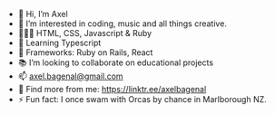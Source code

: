 - 👋 Hi, I’m Axel
- 👀 I’m interested in coding, music and all things creative.
- 👨🏻‍💻 HTML, CSS, Javascript & Ruby
- 📑 Learning Typescript
- 🧮 Frameworks: Ruby on Rails, React
- 📚 I’m looking to collaborate on educational projects
- 📫 axel.bagenal@gmail.com
- 🔗 Find more from me: https://linktr.ee/axelbagenal
- ⚡ Fun fact: I once swam with Orcas by chance in Marlborough NZ.

<!---
axelb152/axelb152 is a ✨ special ✨ repository because its `README.md` (this file) appears on your GitHub profile.
You can click the Preview link to take a look at your changes.
--->
